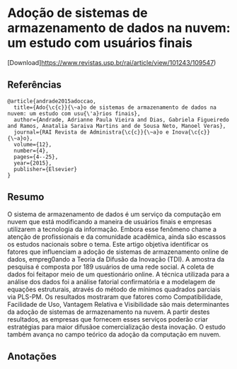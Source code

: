 # Adoção de sistemas de armazenamento de dados na nuvem: um estudo com usuários finais

[Download]https://www.revistas.usp.br/rai/article/view/101243/109547)


## Referências
```
@article{andrade2015adoccao,
  title={Ado{\c{c}}{\~a}o de sistemas de armazenamento de dados na nuvem: um estudo com usu{\'a}rios finais},
  author={Andrade, Adrianne Paula Vieira and Dias, Gabriela Figueiredo and Ramos, Anatalia Saraiva Martins and de Sousa Neto, Manoel Veras},
  journal={RAI Revista de Administra{\c{c}}{\~a}o e Inova{\c{c}}{\~a}o},
  volume={12},
  number={4},
  pages={4--25},
  year={2015},
  publisher={Elsevier}
}
```

## Resumo
O sistema de armazenamento de dados é um serviço da computação em nuvem que está modificando a maneira  de  usuários  finais  e  empresas  utilizarem  a  tecnologia  da  informação.  Embora  esse  fenômeno chame a  atenção de profissionais e da comunidade acadêmica,  ainda são escassos os estudos nacionais sobre  o  tema.  Este  artigo  objetiva  identificar  os  fatores  que  influenciam  a  adoção  de  sistemas  de armazenamento  online  de  dados,  empreg0ando  a  Teoria  da  Difusão  da  Inovação  (TDI).  A  amostra  da pesquisa  é  composta  por  189  usuários  de  uma  rede  social. A  coleta  de  dados  foi  feitapor  meio  de  um questionário online. A técnica utilizada para a análise dos dados foi a análise fatorial confirmatória e a modelagem de equações estruturais, através do método de mínimos quadrados parciais via PLS-PM. Os resultados  mostraram  que  fatores  como  Compatibilidade,  Facilidade  de  Uso,  Vantagem  Relativa  e Visibilidade são mais determinantes da adoção de sistemas de armazenamento na nuvem. A partir destes resultados,  as  empresas  que  fornecem  esses  serviços  poderão criar  estratégias  para  maior  difusãoe comercialização desta inovação.  O estudo também avança no  campo teórico da  adoção da  computação em nuvem.

## Anotações